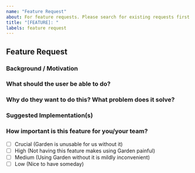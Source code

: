 ```yaml
---
name: "Feature Request"
about: For feature requests. Please search for existing requests first (https://github.com/garden-io/garden/labels/feature%20request). Also see CONTRIBUTING.
title: "[FEATURE]: "
labels: feature request
---
```


## Feature Request

### Background / Motivation

<!-- What were you doing that made you think of this feature? -->

### What should the user be able to do?

<!-- A clear and concise description of your use-case -->

### Why do they want to do this? What problem does it solve?

<!-- What pain point does this feature eliminate? -->

### Suggested Implementation(s)

<!-- How could we implement this feature? What does the user experience look like? -->

### How important is this feature for you/your team?

- [ ] Crucial (Garden is unusable for us without it)
- [ ] High (Not having this feature makes using Garden painful)
- [ ] Medium (Using Garden without it is mildly inconvenient)
- [ ] Low (Nice to have someday)
